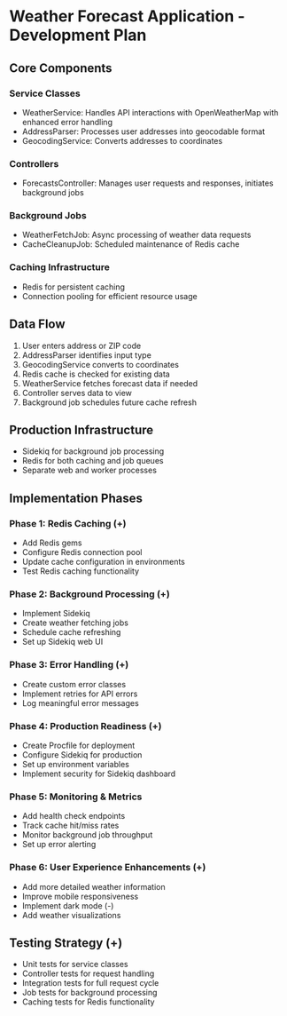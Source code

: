 # Weather Forecast Application - Development Plan

## Core Components

### Service Classes
- WeatherService: Handles API interactions with OpenWeatherMap with enhanced error handling
- AddressParser: Processes user addresses into geocodable format
- GeocodingService: Converts addresses to coordinates

### Controllers
- ForecastsController: Manages user requests and responses, initiates background jobs

### Background Jobs
- WeatherFetchJob: Async processing of weather data requests
- CacheCleanupJob: Scheduled maintenance of Redis cache

### Caching Infrastructure
- Redis for persistent caching
- Connection pooling for efficient resource usage

## Data Flow
1. User enters address or ZIP code
2. AddressParser identifies input type
3. GeocodingService converts to coordinates
4. Redis cache is checked for existing data
5. WeatherService fetches forecast data if needed
6. Controller serves data to view
7. Background job schedules future cache refresh

## Production Infrastructure
- Sidekiq for background job processing
- Redis for both caching and job queues
- Separate web and worker processes

## Implementation Phases

### Phase 1: Redis Caching (+)
- Add Redis gems
- Configure Redis connection pool
- Update cache configuration in environments
- Test Redis caching functionality

### Phase 2: Background Processing (+)
- Implement Sidekiq
- Create weather fetching jobs
- Schedule cache refreshing
- Set up Sidekiq web UI

### Phase 3: Error Handling (+)
- Create custom error classes
- Implement retries for API errors
- Log meaningful error messages

### Phase 4: Production Readiness (+)
- Create Procfile for deployment
- Configure Sidekiq for production
- Set up environment variables
- Implement security for Sidekiq dashboard

### Phase 5: Monitoring & Metrics
- Add health check endpoints
- Track cache hit/miss rates
- Monitor background job throughput
- Set up error alerting

### Phase 6: User Experience Enhancements (+)
- Add more detailed weather information
- Improve mobile responsiveness
- Implement dark mode (-)
- Add weather visualizations

## Testing Strategy (+)
- Unit tests for service classes
- Controller tests for request handling
- Integration tests for full request cycle
- Job tests for background processing
- Caching tests for Redis functionality